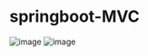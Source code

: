 # springboot-MVC
![image](https://user-images.githubusercontent.com/39289117/207114917-001bdc22-7c7b-4e21-a250-bac0476f52d5.png)
![image](https://user-images.githubusercontent.com/39289117/207119996-99d872a5-3ecb-4c8f-ab8a-4b134c573e8a.png)



